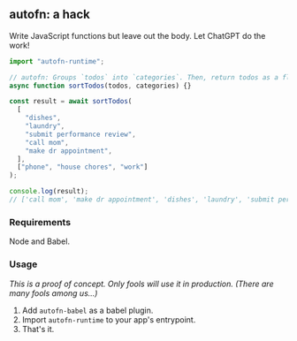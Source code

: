## autofn: a hack

Write JavaScript functions but leave out the body. Let ChatGPT do the work!

```javascript
import "autofn-runtime";

// autofn: Groups `todos` into `categories`. Then, return todos as a flattened array in the order specified by `categories`.
async function sortTodos(todos, categories) {}

const result = await sortTodos(
  [
    "dishes",
    "laundry",
    "submit performance review",
    "call mom",
    "make dr appointment",
  ],
  ["phone", "house chores", "work"]
);

console.log(result);
// ['call mom', 'make dr appointment', 'dishes', 'laundry', 'submit performance review']
```

### Requirements

Node and Babel.

### Usage

_This is a proof of concept. Only fools will use it in production. (There are many fools among us...)_

1. Add `autofn-babel` as a babel plugin.
2. Import `autofn-runtime` to your app's entrypoint.
3. That's it.
